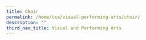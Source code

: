 ```yaml
---
title: Choir
permalink: /home/cca/visual-performing-arts/choir/
description: ""
third_nav_title: Visual and Performing Arts
---
```

